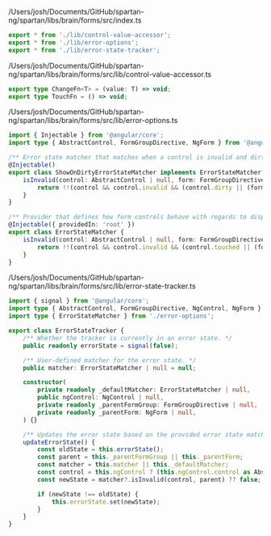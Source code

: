 /Users/josh/Documents/GitHub/spartan-ng/spartan/libs/brain/forms/src/index.ts
```typescript
export * from './lib/control-value-accessor';
export * from './lib/error-options';
export * from './lib/error-state-tracker';

```
/Users/josh/Documents/GitHub/spartan-ng/spartan/libs/brain/forms/src/lib/control-value-accessor.ts
```typescript
export type ChangeFn<T> = (value: T) => void;
export type TouchFn = () => void;

```
/Users/josh/Documents/GitHub/spartan-ng/spartan/libs/brain/forms/src/lib/error-options.ts
```typescript
import { Injectable } from '@angular/core';
import type { AbstractControl, FormGroupDirective, NgForm } from '@angular/forms';

/** Error state matcher that matches when a control is invalid and dirty. */
@Injectable()
export class ShowOnDirtyErrorStateMatcher implements ErrorStateMatcher {
	isInvalid(control: AbstractControl | null, form: FormGroupDirective | NgForm | null): boolean {
		return !!(control && control.invalid && (control.dirty || (form && form.submitted)));
	}
}

/** Provider that defines how form controls behave with regards to displaying error messages. */
@Injectable({ providedIn: 'root' })
export class ErrorStateMatcher {
	isInvalid(control: AbstractControl | null, form: FormGroupDirective | NgForm | null): boolean {
		return !!(control && control.invalid && (control.touched || (form && form.submitted)));
	}
}

```
/Users/josh/Documents/GitHub/spartan-ng/spartan/libs/brain/forms/src/lib/error-state-tracker.ts
```typescript
import { signal } from '@angular/core';
import type { AbstractControl, FormGroupDirective, NgControl, NgForm } from '@angular/forms';
import type { ErrorStateMatcher } from './error-options';

export class ErrorStateTracker {
	/** Whether the tracker is currently in an error state. */
	public readonly errorState = signal(false);

	/** User-defined matcher for the error state. */
	public matcher: ErrorStateMatcher | null = null;

	constructor(
		private readonly _defaultMatcher: ErrorStateMatcher | null,
		public ngControl: NgControl | null,
		private readonly _parentFormGroup: FormGroupDirective | null,
		private readonly _parentForm: NgForm | null,
	) {}

	/** Updates the error state based on the provided error state matcher. */
	updateErrorState() {
		const oldState = this.errorState();
		const parent = this._parentFormGroup || this._parentForm;
		const matcher = this.matcher || this._defaultMatcher;
		const control = this.ngControl ? (this.ngControl.control as AbstractControl) : null;
		const newState = matcher?.isInvalid(control, parent) ?? false;

		if (newState !== oldState) {
			this.errorState.set(newState);
		}
	}
}

```
